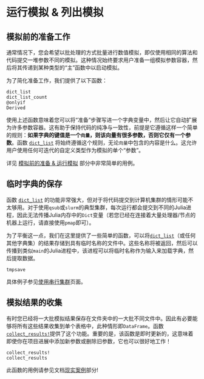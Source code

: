 # 运行模拟 & 列出模拟

## 模拟前的准备工作

通常情况下，您会希望以批处理的方式批量进行数值模拟，即仅使用相同的算法和代码提交一堆参数不同的模拟。这种情况始终要求用户准备一组模拟参数容器，然后将其传递到某种类型的“主”函数中以启动模拟。

为了简化准备工作，我们提供了以下函数：
```@docs
dict_list
dict_list_count
@onlyif
Derived
```

使用上述函数意味着您可以将“准备”步骤写进一个字典变量中，然后让它自动扩展为许多参数容器。这有助于保持代码的纯净与一致性，前提是它遵循这样一个简单的规则：**如果字典的键值是一个`向量`，则该向量有很多参数，否则它仅有一个参数**。函数 [`dict_list`](@ref) 将始终遵循这个规则，无论`向量`中包含的内容是什么。这允许用户使用任何可迭代的自定义类型作为模拟的单个“参数”。

详见 [模拟前的准备 & 运行模拟](@ref) 部分中非常简单的用例。

## 临时字典的保存
函数 [`dict_list`](@ref) 的功能非常强大，但对于将代码提交到计算机集群的情形可能不太够用。对于使用`qsub`或`slurm`的典型集群，每次运行都会提交到不同的Julia进程，因此无法传播Julia内存中的`Dict`变量（若您已经在连接着大量处理器/节点的机器上运行，请直接使用`pmap`即可）。

为了平衡这一点，我们在这里提供了一些简单的函数，可以将[`dict_list`](@ref)（或任何其他字典集）的结果存储到具有临时名称的文件中。这些名称将被返回，然后可以传播到类似`main`的Julia进程中，该进程可以将临时名称作为输入来加载字典，然后提取数据。
```@docs
tmpsave
```
具体例子参见[使用串行集群](@ref)页面。

## 模拟结果的收集
有时您已经将一大批模拟结果保存在文件夹中的一大批不同文件中。因此有必要能够将所有这些结果收集到单个表格中，此种情形即`DataFrame`。函数[`collect_results!`](@ref)提供了这个功能。重要的是，该函数是即时更新的，这意味着即使你在项目进展中添加新参数或删除旧参数，它也可以很好地工作！
```@docs
collect_results!
collect_results
```
此函数的用例请参见文档[现实案例](@ref)部分!